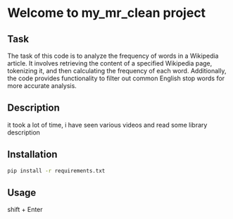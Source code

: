 # Welcome to my_mr_clean project

## Task
The task of this code is to analyze the frequency of words in a Wikipedia article. It involves retrieving the content of a specified Wikipedia page, tokenizing it, and then calculating the frequency of each word. Additionally, the code provides functionality to filter out common English stop words for more accurate analysis.
## Description
it took a lot of time, i have seen various videos and read some library description 
## Installation
```bash
pip install -r requirements.txt
```
## Usage
shift + Enter